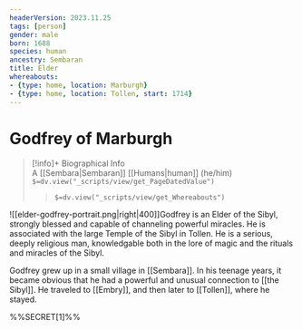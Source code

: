 ```yaml
---
headerVersion: 2023.11.25
tags: [person]
gender: male
born: 1688
species: human
ancestry: Sembaran
title: Elder
whereabouts: 
- {type: home, location: Marburgh}
- {type: home, location: Tollen, start: 1714}
---
```

# Godfrey of Marburgh
>[!info]+ Biographical Info  
> A [[Sembara|Sembaran]] [[Humans|human]] (he/him)  
> `$=dv.view("_scripts/view/get_PageDatedValue")`  
>> `$=dv.view("_scripts/view/get_Whereabouts")`

![[elder-godfrey-portrait.png|right|400]]Godfrey is an Elder of the Sibyl, strongly blessed and capable of channeling powerful miracles. He is associated with the large Temple of the Sibyl in Tollen. He is a serious, deeply religious man, knowledgable both in the lore of magic and the rituals and miracles of the Sibyl. 

Godfrey grew up in a small village in [[Sembara]]. In his teenage years, it became obvious that he had a powerful and unusual connection to [[the Sibyl]]. He traveled to [[Embry]], and then later to [[Tollen]], where he stayed. 

%%SECRET[1]%%